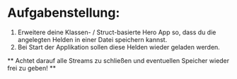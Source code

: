 # Aufgabenstellung:
1. Erweitere deine Klassen- / Struct-basierte Hero App so, dass du die angelegten Helden in einer Datei speichern kannst.
2. Bei Start der Applikation sollen diese Helden wieder geladen werden.

** Achtet darauf alle Streams zu schließen und eventuellen Speicher wieder frei zu geben! ** 